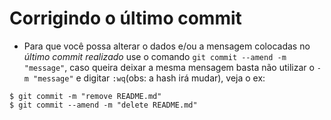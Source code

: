 # Corrigindo o último commit

* Para que você possa alterar o dados e/ou a mensagem colocadas no _último commit realizado_ use o comando `git commit --amend -m "message"`, caso queira deixar a mesma mensagem basta não utilizar o `-m "message"` e digitar `:wq`(obs: a hash irá mudar), veja o ex:
```
$ git commit -m "remove README.md"
$ git commit --amend -m "delete README.md"
```